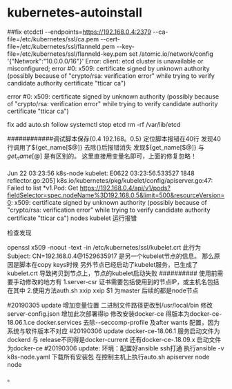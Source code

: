 # kubernetes-autoinstall
##fix 
etcdctl --endpoints=https://192.168.0.4:2379 --ca-file=/etc/kubernetes/ssl/ca.pem --cert-file=/etc/kubernetes/ssl/flanneld.pem --key-file=/etc/kubernetes/ssl/flanneld-key.pem set /atomic.io/network/config '{"Network":"10.0.0.0/16"}'
Error:  client: etcd cluster is unavailable or misconfigured; error #0: x509: certificate signed by unknown authority (possibly because of "crypto/rsa: verification error" while trying to verify candidate authority certificate "tticar ca")

error #0: x509: certificate signed by unknown authority (possibly because of "crypto/rsa: verification error" while trying to verify candidate authority certificate "tticar ca")

fix add auto.sh follow 
systemctl stop etcd
rm -rf /var/lib/etcd


############调试脚本保存{0.4 192.168。0.5}
定位脚本报错在40行
发现40行调用了${get_name[$@]}
去除{}后报错消失
发现${get_name[$@]}
与$get_name[$@]
是有区别的。
这里直接用变量名即可，上面的修复忽略！
####
Jun 22 03:23:56 k8s-node kubelet: E0622 03:23:56.533527    1848 reflector.go:205] k8s.io/kubernetes/pkg/kubelet/config/apiserver.go:47: Failed to list *v1.Pod: Get https://192.168.0.4/api/v1/pods?fieldSelector=spec.nodeName%3D192.168.0.5&limit=500&resourceVersion=0: x509: certificate signed by unknown authority (possibly because of "crypto/rsa: verification error" while trying to verify candidate authority certificate "tticar ca")
nodes kubelet 运行报错

检查发现

openssl x509  -noout -text -in /etc/kubernetes/ssl/kubelet.crt
此行为
 Subject: CN=192.168.0.4@1529635917
是另一个kubelet节点的信息。
那么原因是脚本在copy keys时候 另外节点已经启动了kubelet服务，已生成了kubelet.crt 导致拷贝到节点上，节点的kubelet启动失败
##########
使用前需要手动修改的地方有
1.server-csr 证书需要包括使用到的节点IP，或主机名包括在其中
2.使用方法auth.sh xxip xxip 
$1 为master 后续的都是node节点

#20190305
update
增加变量位置
二进制文件路径更改到/usr/local/bin
修改server-config.json 增加此次部署得ip
修改安装docker-ce 得版本为docker-ce-18.06.1.ce
docker.services 去除--seccomp-profile 及after wants 配置，因为系统与软件版本不对应
#20190306
update
docker-ce-18.06.1 服务启动文件为dockerd 与 release不同得是docker-current 
还有docker-ce-.18.09.x 启动文件为docker-ce
#20190306
update:
环境：配置好ansible ssh打通
执行ansible -v k8s-node.yaml 下载所有安装包
在控制主机上执行auto.sh apiserver node node 

。
